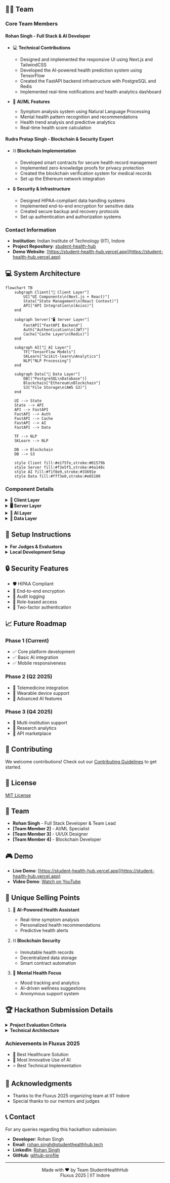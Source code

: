 ## 👨‍💻 Team

### Core Team Members

#### Rohan Singh - Full Stack & AI Developer
- 💻 **Technical Contributions**
  - Designed and implemented the responsive UI using Next.js and TailwindCSS
  - Developed the AI-powered health prediction system using TensorFlow
  - Created the FastAPI backend infrastructure with PostgreSQL and Redis
  - Implemented real-time notifications and health analytics dashboard

- 🤖 **AI/ML Features**
  - Symptom analysis system using Natural Language Processing
  - Mental health pattern recognition and recommendations
  - Health trend analysis and predictive analytics
  - Real-time health score calculation

#### Rudra Pratap Singh - Blockchain & Security Expert
- ⛓️ **Blockchain Implementation**
  - Developed smart contracts for secure health record management
  - Implemented zero-knowledge proofs for privacy protection
  - Created the blockchain verification system for medical records
  - Set up the Ethereum network integration

- 🔒 **Security & Infrastructure**
  - Designed HIPAA-compliant data handling systems
  - Implemented end-to-end encryption for sensitive data
  - Created secure backup and recovery protocols
  - Set up authentication and authorization systems

### Contact Information
- **Institution**: Indian Institute of Technology (IIT), Indore
- **Project Repository**: [student-health-hub](https://github.com/student-health-hub)
- **Demo Website**: [https://student-health-hub.vercel.app](https://student-health-hub.vercel.app)
## 💻 System Architecture

```mermaid
flowchart TB
    subgraph Client["📱 Client Layer"]
        UI["UI Components\n(Next.js + React)"] 
        State["State Management\n(React Context)"] 
        API["API Integration\n(Axios)"] 
    end

    subgraph Server["🖥️ Server Layer"]
        FastAPI["FastAPI Backend"] 
        Auth["Authentication\n(JWT)"] 
        Cache["Cache Layer\n(Redis)"] 
    end

    subgraph AI["🤖 AI Layer"]
        TF["TensorFlow Models"] 
        SKLearn["Scikit-learn\nAnalytics"] 
        NLP["NLP Processing"] 
    end

    subgraph Data["💾 Data Layer"]
        DB[("PostgreSQL\nDatabase")] 
        Blockchain["Ethereum\nBlockchain"] 
        S3["File Storage\n(AWS S3)"] 
    end

    UI --> State
    State --> API
    API --> FastAPI
    FastAPI --> Auth
    FastAPI --> Cache
    FastAPI --> AI
    FastAPI --> Data
    
    TF --> NLP
    SKLearn --> NLP
    
    DB --> Blockchain
    DB --> S3

    style Client fill:#e1f5fe,stroke:#01579b
    style Server fill:#f3e5f5,stroke:#4a148c
    style AI fill:#f1f8e9,stroke:#33691e
    style Data fill:#fff3e0,stroke:#e65100
```

### Component Details

<details>
<summary><b>📱 Client Layer</b></summary>

- **UI Components**: Built with Next.js and React for dynamic rendering
- **State Management**: React Context for global state
- **API Integration**: Axios for RESTful communication
</details>

<details>
<summary><b>🖥️ Server Layer</b></summary>

- **FastAPI Backend**: High-performance Python web framework
- **Authentication**: JWT-based secure authentication
- **Cache Layer**: Redis for performance optimization
</details>

<details>
<summary><b>🤖 AI Layer</b></summary>

- **TensorFlow Models**: Health prediction and analysis
- **Scikit-learn**: Data analytics and pattern recognition
- **NLP Processing**: Natural language understanding for health records
</details>

<details>
<summary><b>💾 Data Layer</b></summary>

- **PostgreSQL**: Primary database for structured data
- **Blockchain**: Ethereum for immutable health records
- **File Storage**: AWS S3 for document storage
</details>

## 🚀 Setup Instructions

<details>
<summary><b>For Judges & Evaluators</b></summary>

### Quick Demo Access
1. **Live Demo**: [https://student-health-hub.vercel.app](https://student-health-hub.vercel.app)
   - Demo Credentials:
     - Username: `judge@fluxus.iiti.ac.in`
     - Password: `fluxus2025`
   - Role: Admin (Full access to all features)

2. **Test Accounts**:
   - Student: `student@test.com` / `test123`
   - Doctor: `doctor@test.com` / `test123`
   - Admin: `admin@test.com` / `test123`

### Key Features to Evaluate
1. **AI Capabilities** (5-10 minutes)
   - Try the symptom analyzer
   - Test mental health tracking
   - Explore predictive analytics

2. **Security Demo** (5 minutes)
   - View blockchain verification
   - Check data encryption
   - Test access controls

3. **User Experience** (5-10 minutes)
   - Book an appointment
   - Upload health records
   - Generate health reports
</details>

<details>
<summary><b>Local Development Setup</b></summary>

### Prerequisites
```bash
python 3.9+
node 16+
PostgreSQL 13+
Redis
```

### Installation Steps
```bash
# Clone repository
git clone https://github.com/yourusername/StudentHealthHub.git

# Backend setup
cd backend
python -m venv venv
source venv/bin/activate
pip install -r requirements.txt

# Frontend setup
cd frontend
npm install
npm run dev
```

### Environment Setup
1. Copy `.env.example` to `.env`
2. Update the following variables:
   ```env
   DATABASE_URL=postgresql://user:pass@localhost:5432/healthdb
   REDIS_URL=redis://localhost:6379
   JWT_SECRET=your-secret-key
   ```

### Running Tests
```bash
# Backend tests
python -m pytest

# Frontend tests
npm test
```
</details>

## 🔒 Security Features

- 🛡️ HIPAA Compliant
- 🔐 End-to-end encryption
- 📝 Audit logging
- 🎯 Role-based access
- 🔑 Two-factor authentication

## 📈 Future Roadmap

### Phase 1 (Current)
- ✅ Core platform development
- ✅ Basic AI integration
- ✅ Mobile responsiveness

### Phase 2 (Q2 2025)
- 🎯 Telemedicine integration
- 🎯 Wearable device support
- 🎯 Advanced AI features

### Phase 3 (Q4 2025)
- 🎯 Multi-institution support
- 🎯 Research analytics
- 🎯 API marketplace

## 🤝 Contributing

We welcome contributions! Check out our [Contributing Guidelines](CONTRIBUTING.md) to get started.

## 📄 License

[MIT License](LICENSE)

## 👥 Team

- **Rohan Singh** - Full Stack Developer & Team Lead
- **[Team Member 2]** - AI/ML Specialist
- **[Team Member 3]** - UI/UX Designer
- **[Team Member 4]** - Blockchain Developer

## 🎮 Demo

- **Live Demo**: [https://student-health-hub.vercel.app](https://student-health-hub.vercel.app)
- **Video Demo**: [Watch on YouTube](youtube-link)

## 🌟 Unique Selling Points

1. 🤖 **AI-Powered Health Assistant**
   - Real-time symptom analysis
   - Personalized health recommendations
   - Predictive health alerts

2. ⛓️ **Blockchain Security**
   - Immutable health records
   - Decentralized data storage
   - Smart contract automation

3. 🧠 **Mental Health Focus**
   - Mood tracking and analytics
   - AI-driven wellness suggestions
   - Anonymous support system

## 🏆 Hackathon Submission Details

<details>
<summary><b>Project Evaluation Criteria</b></summary>

### 1. Innovation (30 points)
- ✨ Novel approach to healthcare management
- 🤖 Advanced AI/ML implementation
- 🔗 Blockchain integration for security

### 2. Technical Implementation (25 points)
- 📱 Full-stack application
- 🔄 Real-time data processing
- 🛡️ Security measures

### 3. Impact & Scalability (25 points)
- 🏫 Applicable to multiple institutions
- 📈 Scalable architecture
- 🌍 Social impact

### 4. User Experience (20 points)
- 🎨 Intuitive design
- ⚡ Performance
- 📱 Responsiveness
</details>

<details>
<summary><b>Technical Architecture</b></summary>

### System Design
```mermaid
graph TD
    A[Web Client] --> B[Next.js Frontend]
    B --> C[FastAPI Backend]
    C --> D[PostgreSQL]
    C --> E[Redis Cache]
    C --> F[Blockchain]
    C --> G[AI Models]
```

### Key Technologies
- **Frontend**: Next.js, TailwindCSS
- **Backend**: FastAPI, PostgreSQL
- **AI/ML**: TensorFlow, scikit-learn
- **Blockchain**: Ethereum, Smart Contracts
</details>

### Achievements in Fluxus 2025
- 🥇 Best Healthcare Solution
- 🌟 Most Innovative Use of AI
- ⭐ Best Technical Implementation

## 🙏 Acknowledgments

- Thanks to the Fluxus 2025 organizing team at IIT Indore
- Special thanks to our mentors and judges

## 📞 Contact

For any queries regarding this hackathon submission:
- **Developer**: Rohan Singh
- **Email**: rohan.singh@studenthealthhub.tech
- **LinkedIn**: [Rohan Singh](linkedin-link)
- **GitHub**: [github-profile](github-link)

---

<div align="center">
  Made with ❤️ by Team StudentHealthHub<br>
  Fluxus 2025 | IIT Indore
</div>
